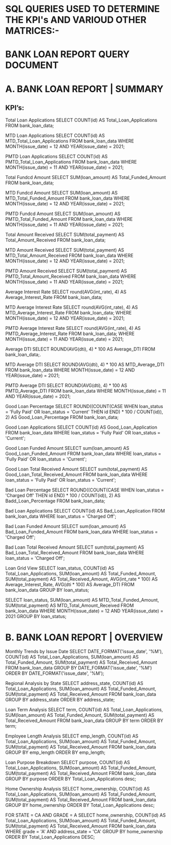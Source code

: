 # SQL QUERIES USED TO DETERMINE THE KPI's AND VARIOUD OTHER MATRICES:- 


# BANK LOAN REPORT QUERY DOCUMENT

# A.	BANK LOAN REPORT | SUMMARY

## KPI’s:

Total Loan Applications
SELECT COUNT(id) AS Total_Loan_Applications
FROM bank_loan_data;
 
MTD Loan Applications
SELECT COUNT(id) AS MTD_Total_Loan_Applications
FROM bank_loan_data
WHERE MONTH(issue_date) = 12 AND YEAR(issue_date) = 2021;

PMTD Loan Applications
SELECT COUNT(id) AS PMTD_Total_Loan_Applications
FROM bank_loan_data
WHERE MONTH(issue_date) = 11 AND YEAR(issue_date) = 2021;

Total Fundcd Amount
SELECT SUM(loan_amount) AS Total_Funded_Amount
FROM bank_loan_data;
 
MTD Fundcd Amount
SELECT SUM(loan_amount) AS MTD_Total_Funded_Amount
FROM bank_loan_data
WHERE MONTH(issue_date) = 12 AND YEAR(issue_date) = 2021;

PMTD Fundcd Amount
SELECT SUM(loan_amount) AS PMTD_Total_Funded_Amount
FROM bank_loan_data
WHERE MONTH(issue_date) = 11 AND YEAR(issue_date) = 2021;

Total Amount Received
SELECT SUM(total_payment) AS Total_Amount_Received
FROM bank_loan_data;
 

MTD Amount Received
SELECT SUM(total_payment) AS MTD_Total_Amount_Received
FROM bank_loan_data
WHERE MONTH(issue_date) = 12 AND YEAR(issue_date) = 2021;

PMTD Amount Received
SELECT SUM(total_payment) AS PMTD_Total_Amount_Received
FROM bank_loan_data
WHERE MONTH(issue_date) = 11 AND YEAR(issue_date) = 2021;

Average Interest Rate
SELECT round(AVG(int_rate), 4) AS Average_Interest_Rate
FROM bank_loan_data;
 
MTD Average Interest Rate
SELECT round(AVG(int_rate), 4) AS MTD_Average_Interest_Rate
FROM bank_loan_data;
WHERE MONTH(issue_date) = 12 AND YEAR(issue_date) = 2021;

PMTD Average Interest Rate
SELECT round(AVG(int_rate), 4) AS PMTD_Average_Interest_Rate
FROM bank_loan_data;
WHERE MONTH(issue_date) = 11 AND YEAR(issue_date) = 2021;

Average DTI
SELECT ROUND(AVG(dti), 4) * 100 AS Average_DTI
FROM bank_loan_data;.
 
MTD Average DTI
SELECT ROUND(AVG(dti), 4) * 100 AS MTD_Average_DTI
FROM bank_loan_data 
WHERE MONTH(issue_date) = 12 AND YEAR(issue_date) = 2021;

PMTD Average DTI
SELECT ROUND(AVG(dti), 4) * 100 AS PMTD_Average_DTI
FROM bank_loan_data 
WHERE MONTH(issue_date) = 11 AND YEAR(issue_date) = 2021;

Good Loan Percentage
SELECT ROUND((COUNT(CASE WHEN loan_status = 'Fully Paid' OR loan_status = 'Current' THEN id END) * 100 
/ COUNT(id)), 2) AS Good_Loan_Percentage
FROM bank_loan_data;
 
Good Loan Applications
SELECT COUNT(id) AS Good_Loan_Application
FROM bank_loan_data
WHERE loan_status = 'Fully Paid' OR loan_status = 'Current';
 
Good Loan Funded Amount
SELECT sum(loan_amount) AS Good_Loan_Funded_Amount
FROM bank_loan_data
WHERE loan_status = 'Fully Paid' OR loan_status = 'Current';
 
Good Loan Total Received Amount
SELECT sum(total_payment) AS Good_Loan_Total_Received_Amount
FROM bank_loan_data
WHERE loan_status = 'Fully Paid' OR loan_status = 'Current';
 
Bad Loan Percentage
SELECT ROUND((COUNT(CASE WHEN loan_status = 'Charged Off' THEN id END) * 100 
/ COUNT(id)), 2) AS Badd_Loan_Percentage
FROM bank_loan_data;

Bad Loan Applications
SELECT COUNT(id) AS Bad_Loan_Application
FROM bank_loan_data
WHERE loan_status = 'Charged Off';
 
Bad Loan Funded Amount
SELECT sum(loan_amount) AS Bad_Loan_Funded_Amount
FROM bank_loan_data
WHERE loan_status = 'Charged Off';
 
Bad Loan Total Received Amount
SELECT sum(total_payment) AS Bad_Loan_Total_Received_Amount
FROM bank_loan_data
WHERE loan_status = 'Charged Off';
 

Loan Grid View
SELECT 
    loan_status,
    COUNT(id) AS Total_Loan_Applications,
    SUM(loan_amount) AS Total_Funded_Amount,
    SUM(total_payment) AS Total_Received_Amount,
    AVG(int_rate * 100) AS Average_Interest_Rate,
    AVG(dti * 100) AS Average_DTI
FROM bank_loan_data
GROUP BY loan_status;
 

SELECT 
    loan_status,
    SUM(loan_amount) AS MTD_Total_Funded_Amount,
    SUM(total_payment) AS MTD_Total_Amount_Received
FROM
    bank_loan_data
WHERE
    MONTH(issue_date) = 12
        AND YEAR(issue_date) = 2021
GROUP BY loan_status;


# B.	BANK LOAN REPORT | OVERVIEW

Monthly Trends by Issue Date 
SELECT 
    DATE_FORMAT('issue_date', '%M'),
    COUNT(id) AS Total_Loan_Applications,
    SUM(loan_amount) AS Total_Funded_Amount,
    SUM(total_payment) AS Total_Received_Amount
FROM
    bank_loan_data
GROUP BY DATE_FORMAT('issue_date', '%M')
ORDER BY DATE_FORMAT('issue_date', '%M');

Regional Analysis by State 
SELECT 
    address_state,
    COUNT(id) AS Total_Loan_Applications,
    SUM(loan_amount) AS Total_Funded_Amount,
    SUM(total_payment) AS Total_Received_Amount
FROM
    bank_loan_data
GROUP BY address_state
ORDER BY address_state;
 

Loan Term Analysis 
SELECT 
    term,
    COUNT(id) AS Total_Loan_Applications,
    SUM(loan_amount) AS Total_Funded_Amount,
    SUM(total_payment) AS Total_Received_Amount
FROM
    bank_loan_data
GROUP BY term
ORDER BY term;
 

Employee Length Analysis 
SELECT 
    emp_length,
    COUNT(id) AS Total_Loan_Applications,
    SUM(loan_amount) AS Total_Funded_Amount,
    SUM(total_payment) AS Total_Received_Amount
FROM
    bank_loan_data
GROUP BY emp_length
ORDER BY emp_length;
 
Loan Purpose Breakdown
SELECT 
    purpose,
    COUNT(id) AS Total_Loan_Applications,
    SUM(loan_amount) AS Total_Funded_Amount,
    SUM(total_payment) AS Total_Received_Amount
FROM
    bank_loan_data
GROUP BY purpose
ORDER BY Total_Loan_Applications desc;
 
Home Ownership Analysis 
SELECT 
    home_ownership,
    COUNT(id) AS Total_Loan_Applications,
    SUM(loan_amount) AS Total_Funded_Amount,
    SUM(total_payment) AS Total_Received_Amount
FROM
    bank_loan_data
GROUP BY home_ownership
ORDER BY Total_Loan_Applications desc;
 

FOR STATE = CA AND GRADE = A
SELECT 
    home_ownership,
    COUNT(id) AS Total_Loan_Applications,
    SUM(loan_amount) AS Total_Funded_Amount,
    SUM(total_payment) AS Total_Received_Amount
FROM
    bank_loan_data
WHERE
    grade = 'A' AND address_state = 'CA'
GROUP BY home_ownership
ORDER BY Total_Loan_Applications DESC;
 




















